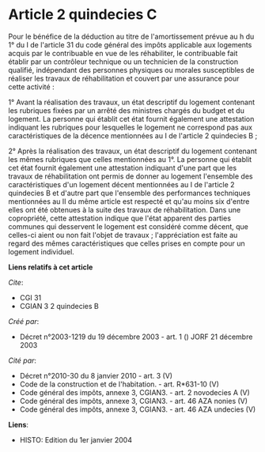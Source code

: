 # Article 2 quindecies C

Pour le bénéfice de la déduction au titre de l'amortissement prévue au h du 1° du I de l'article 31 du code général des
impôts applicable aux logements acquis par le contribuable en vue de les réhabiliter, le contribuable fait établir par un
contrôleur technique ou un technicien de la construction qualifié, indépendant des personnes physiques ou morales
susceptibles de réaliser les travaux de réhabilitation et couvert par une assurance pour cette activité :

1° Avant la réalisation des travaux, un état descriptif du logement contenant les rubriques fixées par un arrêté des
ministres chargés du budget et du logement. La personne qui établit cet état fournit également une attestation indiquant les
rubriques pour lesquelles le logement ne correspond pas aux caractéristiques de la décence mentionnées au I de l'article 2
quindecies B ;

2° Après la réalisation des travaux, un état descriptif du logement contenant les mêmes rubriques que celles mentionnées au
1°. La personne qui établit cet état fournit également une attestation indiquant d'une part que les travaux de réhabilitation
ont permis de donner au logement l'ensemble des caractéristiques d'un logement décent mentionnées au I de l'article 2
quindecies B et d'autre part que l'ensemble des performances techniques mentionnées au II du même article est respecté et
qu'au moins six d'entre elles ont été obtenues à la suite des travaux de réhabilitation. Dans une copropriété, cette
attestation indique que l'état apparent des parties communes qui desservent le logement est considéré comme décent, que
celles-ci aient ou non fait l'objet de travaux ; l'appréciation est faite au regard des mêmes caractéristiques que celles
prises en compte pour un logement individuel.

**Liens relatifs à cet article**

_Cite_:

  - CGI 31
  - CGIAN 3 2 quindecies B

_Créé par_:

  - Décret n°2003-1219 du 19 décembre 2003 - art. 1 () JORF 21 décembre 2003

_Cité par_:

  - Décret n°2010-30 du 8 janvier 2010 - art. 3 (V)
  - Code de la construction et de l'habitation. - art. R*631-10 (V)
  - Code général des impôts, annexe 3, CGIAN3. - art. 2 novodecies A (V)
  - Code général des impôts, annexe 3, CGIAN3. - art. 46 AZA nonies (V)
  - Code général des impôts, annexe 3, CGIAN3. - art. 46 AZA undecies (V)

**Liens**:

  - HISTO: Edition du 1er janvier 2004
